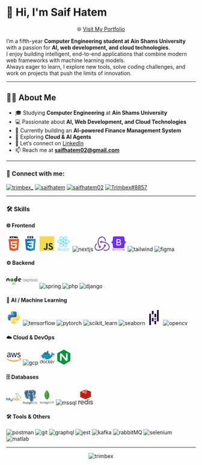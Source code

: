 # 👋 Hi, I'm Saif Hatem  

<p align="center">
  🌐 <a href="https://trimbex.netlify.app/" target="_blank">Visit My Portfolio</a>
</p>

I’m a fifth-year **Computer Engineering student at Ain Shams University** with a passion for **AI, web development, and cloud technologies**.  
I enjoy building intelligent, end-to-end applications that combine modern web frameworks with machine learning models.  
Always eager to learn, I explore new tools, solve coding challenges, and work on projects that push the limits of innovation.  

---

## 👨‍💻 About Me
- 🎓 Studying **Computer Engineering** at **Ain Shams University**  
- 💻 Passionate about **AI, Web Development, and Cloud Technologies**  
- 🔭 Currently building an **AI-powered Finance Management System**  
- 🌱 Exploring **Cloud & AI Agents**  
- 👯 Let’s connect on [LinkedIn](https://www.linkedin.com/in/saifhatem/)  
- 📫 Reach me at **saifhatem02@gmail.com**  

---

### 🤝 Connect with me:
<p align="left">
<a href="https://twitter.com/trimbex_" target="blank"><img align="center" src="https://raw.githubusercontent.com/rahuldkjain/github-profile-readme-generator/master/src/images/icons/Social/twitter.svg" alt="trimbex_" height="30" width="40" /></a>
<a href="https://linkedin.com/in/saifhatem" target="blank"><img align="center" src="https://raw.githubusercontent.com/rahuldkjain/github-profile-readme-generator/master/src/images/icons/Social/linked-in-alt.svg" alt="saifhatem" height="30" width="40" /></a>
<a href="https://www.leetcode.com/saifhatem02" target="blank"><img align="center" src="https://raw.githubusercontent.com/rahuldkjain/github-profile-readme-generator/master/src/images/icons/Social/leet-code.svg" alt="saifhatem02" height="30" width="40" /></a>
<a href="https://discord.gg/Trimbex#8857" target="blank"><img align="center" src="https://raw.githubusercontent.com/rahuldkjain/github-profile-readme-generator/master/src/images/icons/Social/discord.svg" alt="Trimbex#8857" height="30" width="40" /></a>
</p>

---

### 🛠️ Skills  

#### 🌐 Frontend
<p>
<img src="https://raw.githubusercontent.com/devicons/devicon/master/icons/html5/html5-original-wordmark.svg" alt="html5" width="40" height="40"/> 
<img src="https://raw.githubusercontent.com/devicons/devicon/master/icons/css3/css3-original-wordmark.svg" alt="css3" width="40" height="40"/> 
<img src="https://raw.githubusercontent.com/devicons/devicon/master/icons/javascript/javascript-original.svg" alt="javascript" width="40" height="40"/> 
<img src="https://raw.githubusercontent.com/devicons/devicon/master/icons/react/react-original-wordmark.svg" alt="react" width="40" height="40"/> 
<img src="https://cdn.worldvectorlogo.com/logos/nextjs-2.svg" alt="nextjs" width="40" height="40"/> 
<img src="https://raw.githubusercontent.com/devicons/devicon/master/icons/redux/redux-original.svg" alt="redux" width="40" height="40"/> 
<img src="https://raw.githubusercontent.com/devicons/devicon/master/icons/bootstrap/bootstrap-plain-wordmark.svg" alt="bootstrap" width="40" height="40"/> 
<img src="https://www.vectorlogo.zone/logos/tailwindcss/tailwindcss-icon.svg" alt="tailwind" width="40" height="40"/> 
<img src="https://www.vectorlogo.zone/logos/figma/figma-icon.svg" alt="figma" width="40" height="40"/> 
</p>

#### ⚙️ Backend
<p>
<img src="https://raw.githubusercontent.com/devicons/devicon/master/icons/nodejs/nodejs-original-wordmark.svg" alt="nodejs" width="40" height="40"/> 
<img src="https://raw.githubusercontent.com/devicons/devicon/master/icons/express/express-original-wordmark.svg" alt="express" width="40" height="40"/> 
<img src="https://www.vectorlogo.zone/logos/springio/springio-icon.svg" alt="spring" width="40" height="40"/> 
<img src="https://www.php.net/images/logos/php-logo.svg" alt="php" width="40" height="40"/> 
<img src="https://cdn.worldvectorlogo.com/logos/django.svg" alt="django" width="40" height="40"/> 
</p>

#### 🤖 AI / Machine Learning
<p>
<img src="https://raw.githubusercontent.com/devicons/devicon/master/icons/python/python-original.svg" alt="python" width="40" height="40"/> 
<img src="https://www.vectorlogo.zone/logos/tensorflow/tensorflow-icon.svg" alt="tensorflow" width="40" height="40"/> 
<img src="https://www.vectorlogo.zone/logos/pytorch/pytorch-icon.svg" alt="pytorch" width="40" height="40"/> 
<img src="https://upload.wikimedia.org/wikipedia/commons/0/05/Scikit_learn_logo_small.svg" alt="scikit_learn" width="40" height="40"/> 
<img src="https://seaborn.pydata.org/_images/logo-mark-lightbg.svg" alt="seaborn" width="40" height="40"/> 
<img src="https://raw.githubusercontent.com/devicons/devicon/2ae2a900d2f041da66e950e4d48052658d850630/icons/pandas/pandas-original.svg" alt="pandas" width="40" height="40"/> 
<img src="https://opencv.org/wp-content/uploads/2020/07/OpenCV_logo_black.png" alt="opencv" width="40" height="40"/> 
</p>

#### ☁️ Cloud & DevOps
<p>
<img src="https://raw.githubusercontent.com/devicons/devicon/master/icons/amazonwebservices/amazonwebservices-original-wordmark.svg" alt="aws" width="40" height="40"/> 
<img src="https://www.vectorlogo.zone/logos/google_cloud/google_cloud-icon.svg" alt="gcp" width="40" height="40"/> 
<img src="https://raw.githubusercontent.com/devicons/devicon/master/icons/docker/docker-original-wordmark.svg" alt="docker" width="40" height="40"/> 
<img src="https://raw.githubusercontent.com/devicons/devicon/master/icons/nginx/nginx-original.svg" alt="nginx" width="40" height="40"/> 
</p>

#### 🗄️ Databases
<p>
<img src="https://raw.githubusercontent.com/devicons/devicon/master/icons/mysql/mysql-original-wordmark.svg" alt="mysql" width="40" height="40"/> 
<img src="https://raw.githubusercontent.com/devicons/devicon/master/icons/postgresql/postgresql-original-wordmark.svg" alt="postgresql" width="40" height="40"/> 
<img src="https://raw.githubusercontent.com/devicons/devicon/master/icons/mongodb/mongodb-original-wordmark.svg" alt="mongodb" width="40" height="40"/> 
<img src="https://www.svgrepo.com/show/303229/microsoft-sql-server-logo.svg" alt="mssql" width="40" height="40"/> 
<img src="https://raw.githubusercontent.com/devicons/devicon/master/icons/redis/redis-original-wordmark.svg" alt="redis" width="40" height="40"/> 
</p>

#### 🛠️ Tools & Others
<p>
<img src="https://www.vectorlogo.zone/logos/getpostman/getpostman-icon.svg" alt="postman" width="40" height="40"/> 
<img src="https://www.vectorlogo.zone/logos/git-scm/git-scm-icon.svg" alt="git" width="40" height="40"/> 
<img src="https://www.vectorlogo.zone/logos/graphql/graphql-icon.svg" alt="graphql" width="40" height="40"/> 
<img src="https://www.vectorlogo.zone/logos/jestjsio/jestjsio-icon.svg" alt="jest" width="40" height="40"/> 
<img src="https://www.vectorlogo.zone/logos/apache_kafka/apache_kafka-icon.svg" alt="kafka" width="40" height="40"/> 
<img src="https://www.vectorlogo.zone/logos/rabbitmq/rabbitmq-icon.svg" alt="rabbitMQ" width="40" height="40"/> 
<img src="https://raw.githubusercontent.com/detain/svg-logos/780f25886640cef088af994181646db2f6b1a3f8/svg/selenium-logo.svg" alt="selenium" width="40" height="40"/> 
<img src="https://upload.wikimedia.org/wikipedia/commons/2/21/Matlab_Logo.png" alt="matlab" width="40" height="40"/> 
</p>

---

<p align="center">
  <img src="https://github-readme-stats.vercel.app/api/top-langs?username=trimbex&show_icons=true&locale=en&layout=compact" alt="trimbex" />
</p>
